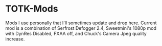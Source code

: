 # TOTK-Mods
Mods I use personally that I'll sometimes update and drop here.
Current mod is a combination of Serfrost Defogger 2.4, Sweetmini's 1080p mod with DynRes Disabled, FXAA off, and Chuck's Camera Jpeg quality increase. 
